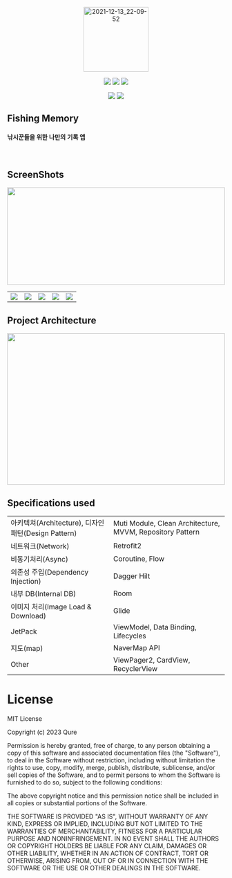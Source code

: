 <p align="center">
<img width="150" alt="2021-12-13_22-09-52" src="https://github.com/dltkd1395/FishingMemory/assets/39490416/f9daf052-7a31-4765-a350-19aa9f6394f9">
  </p>
  
<p align="center">
<img src="https://img.shields.io/badge/Kotlin-1.7.21-005AF0&style= flat?color=blue">
<img src="https://img.shields.io/badge/AGP-7.4.0-005AF0&style= flat?color=blue">
<img src="https://img.shields.io/badge/Gradle-7.4.0-005AF0&style= flat&?color=blue">
</p>
<p align="center">
<img src="https://img.shields.io/badge/minSdkVersion-27-005AF0&style= flat&?color=DDE072">
<img src="https://img.shields.io/badge/compileSdkVersion-33-005AF0&style= flat&?color=FF7328">
<p>

## Fishing Memory

#### 낚시꾼들을 위한 나만의 기록 앱

</br>

## ScreenShots
<p align="center">
<img src = "https://github.com/dltkd1395/FishingMemory/assets/39490416/bbd5c38d-f17e-4441-abd9-80e9cf8ec55c" height="225" style="width:100%;">
</p>

||||||
|---|---|---|---|---|
|<img src="https://github.com/dltkd1395/FishingMemory/assets/39490416/6698a1bd-deb5-462a-8a34-956fca4462f3">|<img src="https://github.com/dltkd1395/FishingMemory/assets/39490416/c2991a10-96c7-4d30-ba4e-3a568c916124">|<img src="https://github.com/dltkd1395/FishingMemory/assets/39490416/ddc255be-b19c-460f-9df6-02d0dd7b31aa">|<img src="https://github.com/dltkd1395/FishingMemory/assets/39490416/5ae8db38-f61e-4bfe-b4de-429aea6a7ce5">|<img src="https://github.com/dltkd1395/FishingMemory/assets/39490416/cdaa9d74-fcb0-48f1-affe-30753f80a7be">|

## Project Architecture
<p align="center">
<img src="https://github.com/dltkd1395/FishingMemory/assets/39490416/44db0b32-3797-4ff2-ba8c-a95f485df29b" height="350" style="width:100%;">
</p>

## Specifications used

|||
|---|---|
|아키텍쳐(Architecture), 디자인 패턴(Design Pattern)| Muti Module, Clean Architecture, MVVM, Repository Pattern|
|네트워크(Network)|Retrofit2|
|비동기처리(Async)|Coroutine, Flow|
|의존성 주입(Dependency Injection)|Dagger Hilt|
|내부 DB(Internal DB)|Room|
|이미지 처리(Image Load & Download)|Glide|
|JetPack|ViewModel, Data Binding, Lifecycles|
| 지도(map) | NaverMap API
|Other|ViewPager2, CardView, RecyclerView|

# License
MIT License

Copyright (c) 2023 Qure

Permission is hereby granted, free of charge, to any person obtaining a copy
of this software and associated documentation files (the "Software"), to deal
in the Software without restriction, including without limitation the rights
to use, copy, modify, merge, publish, distribute, sublicense, and/or sell
copies of the Software, and to permit persons to whom the Software is
furnished to do so, subject to the following conditions:

The above copyright notice and this permission notice shall be included in all
copies or substantial portions of the Software.

THE SOFTWARE IS PROVIDED "AS IS", WITHOUT WARRANTY OF ANY KIND, EXPRESS OR
IMPLIED, INCLUDING BUT NOT LIMITED TO THE WARRANTIES OF MERCHANTABILITY,
FITNESS FOR A PARTICULAR PURPOSE AND NONINFRINGEMENT. IN NO EVENT SHALL THE
AUTHORS OR COPYRIGHT HOLDERS BE LIABLE FOR ANY CLAIM, DAMAGES OR OTHER
LIABILITY, WHETHER IN AN ACTION OF CONTRACT, TORT OR OTHERWISE, ARISING FROM,
OUT OF OR IN CONNECTION WITH THE SOFTWARE OR THE USE OR OTHER DEALINGS IN THE
SOFTWARE.